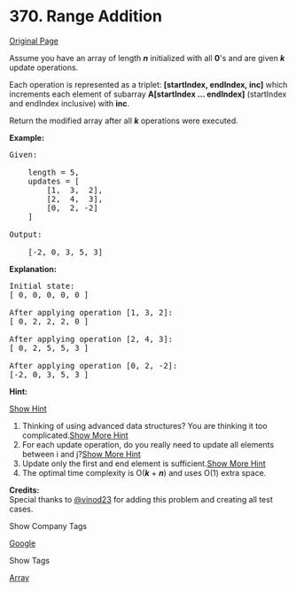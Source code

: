 # 370. Range Addition

[Original Page](https://leetcode.com/problems/range-addition/)

Assume you have an array of length **_n_** initialized with all **0**'s and are given **_k_** update operations.

Each operation is represented as a triplet: **[startIndex, endIndex, inc]** which increments each element of subarray **A[startIndex ... endIndex]** (startIndex and endIndex inclusive) with **inc**.

Return the modified array after all **_k_** operations were executed.

**Example:**

<pre>Given:

    length = 5,
    updates = [
        [1,  3,  2],
        [2,  4,  3],
        [0,  2, -2]
    ]

Output:

    [-2, 0, 3, 5, 3]
</pre>

**Explanation:**

<pre>Initial state:
[ 0, 0, 0, 0, 0 ]

After applying operation [1, 3, 2]:
[ 0, 2, 2, 2, 0 ]

After applying operation [2, 4, 3]:
[ 0, 2, 5, 5, 3 ]

After applying operation [0, 2, -2]:
[-2, 0, 3, 5, 3 ]
</pre>

**Hint:**

[Show Hint](#)

1.  Thinking of using advanced data structures? You are thinking it too complicated.[Show More Hint](#)
2.  For each update operation, do you really need to update all elements between i and j?[Show More Hint](#)
3.  Update only the first and end element is sufficient.[Show More Hint](#)
4.  The optimal time complexity is O(**_k_** + **_n_**) and uses O(1) extra space.

**Credits:**  
Special thanks to [@vinod23](https://discuss.leetcode.com/user/vinod23) for adding this problem and creating all test cases.

<div>

<div id="company_tags" class="btn btn-xs btn-warning">Show Company Tags</div>

<span class="hidebutton">[Google](/company/google/)</span></div>

<div>

<div id="tags" class="btn btn-xs btn-warning">Show Tags</div>

<span class="hidebutton">[Array](/tag/array/)</span></div>
